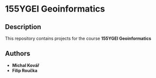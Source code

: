# 155YGEI Geoinformatics

## Description
This repository contains projects for the course **155YGEI Geoinformatics**

## Authors
- **Michal Kovář**
- **Filip Roučka**

